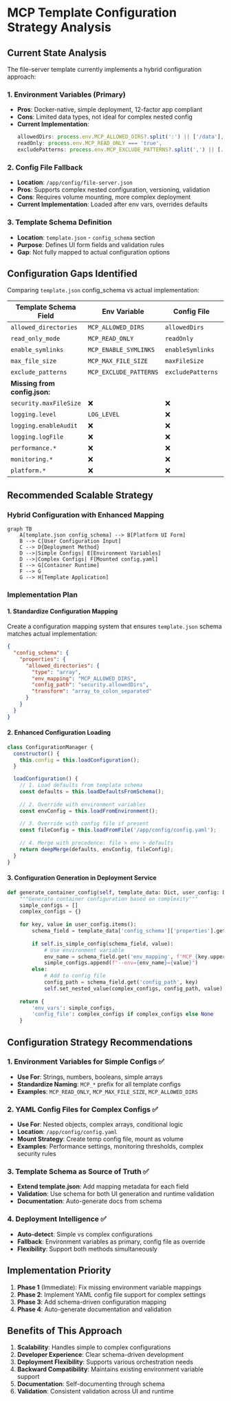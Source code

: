 # MCP Template Configuration Strategy Analysis

## Current State Analysis

The file-server template currently implements a hybrid configuration approach:

### 1. Environment Variables (Primary)
- **Pros**: Docker-native, simple deployment, 12-factor app compliant
- **Cons**: Limited data types, not ideal for complex nested config
- **Current Implementation**: 
  ```javascript
  allowedDirs: process.env.MCP_ALLOWED_DIRS?.split(':') || ['/data'],
  readOnly: process.env.MCP_READ_ONLY === 'true',
  excludePatterns: process.env.MCP_EXCLUDE_PATTERNS?.split(',') || [...]
  ```

### 2. Config File Fallback
- **Location**: `/app/config/file-server.json`
- **Pros**: Supports complex nested configuration, versioning, validation
- **Cons**: Requires volume mounting, more complex deployment
- **Current Implementation**: Loaded after env vars, overrides defaults

### 3. Template Schema Definition
- **Location**: `template.json` - `config_schema` section
- **Purpose**: Defines UI form fields and validation rules
- **Gap**: Not fully mapped to actual configuration options

## Configuration Gaps Identified

Comparing `template.json` config_schema vs actual implementation:

| Template Schema Field | Env Variable | Config File | Implemented |
|----------------------|-------------|-------------|-------------|
| `allowed_directories` | `MCP_ALLOWED_DIRS` | `allowedDirs` | ✅ |
| `read_only_mode` | `MCP_READ_ONLY` | `readOnly` | ✅ |
| `enable_symlinks` | `MCP_ENABLE_SYMLINKS` | `enableSymlinks` | ✅ |
| `max_file_size` | `MCP_MAX_FILE_SIZE` | `maxFileSize` | ✅ |
| `exclude_patterns` | `MCP_EXCLUDE_PATTERNS` | `excludePatterns` | ✅ |
| **Missing from config.json:** | | | |
| `security.maxFileSize` | ❌ | ❌ | Partial |
| `logging.level` | `LOG_LEVEL` | ❌ | ✅ |
| `logging.enableAudit` | ❌ | ❌ | ❌ |
| `logging.logFile` | ❌ | ❌ | Hardcoded |
| `performance.*` | ❌ | ❌ | ❌ |
| `monitoring.*` | ❌ | ❌ | ❌ |
| `platform.*` | ❌ | ❌ | ❌ |

## Recommended Scalable Strategy

### Hybrid Configuration with Enhanced Mapping

```mermaid
graph TB
    A[template.json config_schema] --> B[Platform UI Form]
    B --> C[User Configuration Input]
    C --> D{Deployment Method}
    D -->|Simple Configs| E[Environment Variables]
    D -->|Complex Configs| F[Mounted config.yaml]
    E --> G[Container Runtime]
    F --> G
    G --> H[Template Application]
```

### Implementation Plan

#### 1. Standardize Configuration Mapping

Create a configuration mapping system that ensures `template.json` schema matches actual implementation:

```json
{
  "config_schema": {
    "properties": {
      "allowed_directories": {
        "type": "array",
        "env_mapping": "MCP_ALLOWED_DIRS",
        "config_path": "security.allowedDirs",
        "transform": "array_to_colon_separated"
      }
    }
  }
}
```

#### 2. Enhanced Configuration Loading

```javascript
class ConfigurationManager {
  constructor() {
    this.config = this.loadConfiguration();
  }

  loadConfiguration() {
    // 1. Load defaults from template schema
    const defaults = this.loadDefaultsFromSchema();
    
    // 2. Override with environment variables
    const envConfig = this.loadFromEnvironment();
    
    // 3. Override with config file if present
    const fileConfig = this.loadFromFile('/app/config/config.yaml');
    
    // 4. Merge with precedence: file > env > defaults
    return deepMerge(defaults, envConfig, fileConfig);
  }
}
```

#### 3. Configuration Generation in Deployment Service

```python
def generate_container_config(self, template_data: Dict, user_config: Dict):
    """Generate container configuration based on complexity"""
    simple_configs = []
    complex_configs = {}
    
    for key, value in user_config.items():
        schema_field = template_data['config_schema']['properties'].get(key, {})
        
        if self.is_simple_config(schema_field, value):
            # Use environment variable
            env_name = schema_field.get('env_mapping', f'MCP_{key.upper()}')
            simple_configs.append(f"--env={env_name}={value}")
        else:
            # Add to config file
            config_path = schema_field.get('config_path', key)
            self.set_nested_value(complex_configs, config_path, value)
    
    return {
        'env_vars': simple_configs,
        'config_file': complex_configs if complex_configs else None
    }
```

## Configuration Strategy Recommendations

### 1. **Environment Variables for Simple Configs** ✅
- **Use For**: Strings, numbers, booleans, simple arrays
- **Standardize Naming**: `MCP_*` prefix for all template configs
- **Examples**: `MCP_READ_ONLY`, `MCP_MAX_FILE_SIZE`, `MCP_ALLOWED_DIRS`

### 2. **YAML Config Files for Complex Configs** ✅
- **Use For**: Nested objects, complex arrays, conditional logic
- **Location**: `/app/config/config.yaml`
- **Mount Strategy**: Create temp config file, mount as volume
- **Examples**: Performance settings, monitoring thresholds, complex security rules

### 3. **Template Schema as Source of Truth** ✅
- **Extend template.json**: Add mapping metadata for each field
- **Validation**: Use schema for both UI generation and runtime validation
- **Documentation**: Auto-generate docs from schema

### 4. **Deployment Intelligence** ✅
- **Auto-detect**: Simple vs complex configurations
- **Fallback**: Environment variables as primary, config file as override
- **Flexibility**: Support both methods simultaneously

## Implementation Priority

1. **Phase 1** (Immediate): Fix missing environment variable mappings
2. **Phase 2**: Implement YAML config file support for complex settings
3. **Phase 3**: Add schema-driven configuration mapping
4. **Phase 4**: Auto-generate documentation and validation

## Benefits of This Approach

1. **Scalability**: Handles simple to complex configurations
2. **Developer Experience**: Clear schema-driven development
3. **Deployment Flexibility**: Supports various orchestration needs
4. **Backward Compatibility**: Maintains existing environment variable support
5. **Documentation**: Self-documenting through schema
6. **Validation**: Consistent validation across UI and runtime
